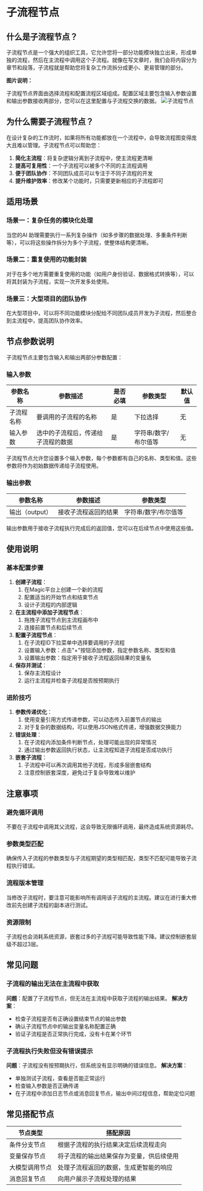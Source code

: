 # 子流程节点
## 什么是子流程节点？
子流程节点是一个强大的组织工具，它允许您将一部分功能模块独立出来，形成单独的流程，然后在主流程中调用这个子流程。就像在写文章时，我们会将内容分为章节和段落，子流程就是帮助您将复杂工作流拆分成更小、更易管理的部分。

**图片说明：**

子流程节点界面由选择流程和配置流程区域组成。配置区域主要包含输入参数设置和输出参数接收两部分，您可以在这里配置与子流程交换的数据。
![子流程节点](https://cdn.letsmagic.cn/static/img/Subprocess.png)

## 为什么需要子流程节点？
在设计复杂的工作流时，如果将所有功能都放在一个流程中，会导致流程图变得庞大且难以管理。子流程节点可以帮助您：
1. **简化主流程**：将复杂逻辑分离到子流程中，使主流程更清晰
2. **提高可复用性**：一个子流程可以被多个不同的主流程调用
3. **便于团队协作**：不同团队成员可以专注于不同子流程的开发
4. **提升维护效率**：修改某个功能时，只需要更新相应的子流程即可
## 适用场景
### 场景一：复杂任务的模块化处理
当您的AI 助理需要执行一系列复杂操作（如多步骤的数据处理、多重条件判断等），可以将这些操作拆分为多个子流程，使整体结构更清晰。
### 场景二：重复使用的功能封装
对于在多个地方需要重复使用的功能（如用户身份验证、数据格式转换等），可以将其封装为子流程，实现一次开发多处使用。
### 场景三：大型项目的团队协作
在大型项目中，可以将不同功能模块分配给不同团队成员开发为子流程，然后整合到主流程中，提高团队协作效率。
## 节点参数说明
子流程节点主要包含输入和输出两部分参数配置：
### 输入参数
|参数名称|参数描述|是否必填|参数类型|默认值|
|---|---|---|---|---|
|子流程名称|要调用的子流程的名称|是|下拉选择|无|
|输入参数|选中的子流程后，传递给子流程的数据|是|字符串/数字/布尔值等|无|

子流程节点允许您设置多个输入参数，每个参数都有自己的名称、类型和值。这些参数将作为初始数据传递给子流程使用。
### 输出参数
|参数名称|参数描述|参数类型|
|---|---|---|
|输出（output）|接收子流程返回的结果|字符串/数字/布尔值等|

输出参数用于接收子流程执行完成后的返回值，您可以在后续节点中使用这些值。
## 使用说明
### 基本配置步骤
1. **创建子流程**：
    1. 在Magic平台上创建一个新的流程
    2. 配置适当的开始节点和结束节点
    3. 设计子流程的内部逻辑
2. **在主流程中添加子流程节点**：
    1. 拖拽子流程节点到主流程画布中
    2. 连接前置节点和后续节点
3. **配置子流程节点**：
    1. 在子流程ID下拉菜单中选择要调用的子流程
    2. 设置输入参数：点击"+"按钮添加参数，指定参数名称、类型和值
    3. 设置输出参数：指定用于接收子流程返回结果的变量名
4. **保存并测试**：
    1. 保存主流程设计
    2. 运行主流程并检查子流程是否按预期执行
### 进阶技巧
1. **参数传递优化**：
    1. 使用变量引用方式传递参数，可以动态传入前置节点的输出
    2. 对于复杂的数据结构，可以使用JSON格式传递，增强数据交换能力
2. **错误处理**：
    1. 在子流程内添加条件判断节点，处理可能出现的异常情况
    2. 通过输出参数返回执行状态，让主流程知道子流程是否成功执行
3. **嵌套子流程**：
    1. 子流程中可以再次调用其他子流程，形成多层嵌套结构
    2. 注意控制嵌套深度，避免过于复杂导致难以维护
## 注意事项
### 避免循环调用
不要在子流程中调用其父流程，这会导致无限循环调用，最终造成系统资源耗尽。
### 参数类型匹配
确保传入子流程的参数类型与子流程期望的类型相匹配，类型不匹配可能导致子流程执行错误。
### 流程版本管理
当修改子流程时，要注意可能影响所有调用该子流程的主流程。建议在进行重大修改前先创建子流程的副本进行测试。
### 资源限制
子流程也会消耗系统资源，嵌套过多的子流程可能导致性能下降。建议控制嵌套层级不超过3层。
## 常见问题
### 子流程的输出无法在主流程中获取
**问题**：配置了子流程节点，但无法在主流程中获取子流程的输出结果。
**解决方案**：
- 检查子流程是否有正确设置结束节点的输出参数
- 确认子流程节点中的输出变量名称配置正确
- 验证子流程是否正常执行完成，没有卡在某个环节
### 子流程执行失败但没有错误提示
**问题**：子流程没有按预期执行，但系统没有显示明确的错误信息。
**解决方案**：
- 单独测试子流程，查看是否能正常运行
- 检查输入参数是否正确传递
- 在子流程中添加日志节点或消息回复节点，输出中间过程信息，帮助定位问题
## 常见搭配节点
|**节点类型**|**搭配原因**|
|---|---|
|条件分支节点|根据子流程的执行结果决定后续流程走向|
|变量保存节点|将子流程的输出结果保存为变量，供后续使用|
|大模型调用节点|处理子流程返回的数据，生成更智能的响应|
|消息回复节点|向用户展示子流程处理的结果|